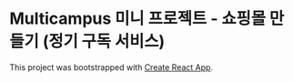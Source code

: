 # Multicampus 미니 프로젝트 - 쇼핑몰 만들기 (정기 구독 서비스)

This project was bootstrapped with [Create React App](https://github.com/facebook/create-react-app).
